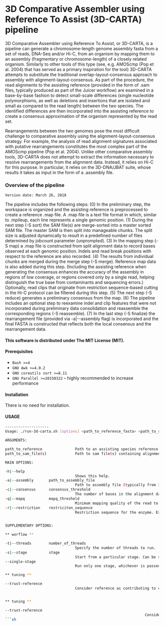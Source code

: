 # 3D Comparative Assembler using Reference To Assist (3D-CARTA) pipeline

3D Comparative Assembler using Reference To Assist, or 3D-CARTA, is a pipeline can generate a chromosome-length genome assembly fasta from a set of reads, DNA-Seq and/or Hi-C, from an organism by mapping them to an assembly (fragmentary or chromosome-length) of a closely related organism. Similarly to other tools of this type (see, e.g. AMOScmp (Pop et al. 2004) that has served as a primary inspiration for the tool) 3D-CARTA attempts to substitute the traditional overlap-layout-consensus approach to assembly with alignment-layout-consensus. As part of the procedure, the read alignments to the assisting reference (provided in the form of .sam files, typically produced as part of the Juicer workflow) are examined in a base-by-base fashion to detect small-scale differences (single nucleotide polymorphisms, as well as deletions and insertions that are isolated and small as compared to the read length) between the two species. The identified differences are then incorporated into the assisting reference to create a consensus approximation of the organism represented by the read set.

Rearrangements between the two genomes pose the most difficult challenge to comparative assembly using the alignment-layout-consensus strategy. For example, the analysis of read alignment signatures associated with putative rearrangements constitutes the most complex part of the AMOScmp pipeline (Pop et al. 2004). Unlike other comparative assembly tools, 3D-CARTA does not attempt to extract the information necessary to resolve rearrangements from the alignment data. Instead, it relies on Hi-C for this purpose. In particular, it relies on the 3D-DNA/JBAT suite, whose results it takes as input in the form of a .assembly file.

### Overview of the pipeline

`Version date: March 26, 2018`

The pipeline includes the following steps:
	(0) In the preliminary step, the workspace is organized and the assisting reference is preprocessed to create a reference .map file. A .map file is a text file format in which, similar to .mpileup, each line represents a single genomic position.
	(1) During the next step (-S sort) the SAM file(s) are merge-sorted into a master sorted SAM file. The master SAM is then split into manageable chunks. The split size is adjusted dynamically to result in a predefined number of files determined by jobcount parameter (unprompted).
	(3) In the mapping step (-S map) a .map file is constructed from split alignment data to record bases observed at each genomic position. Indels and read break positions with respect to the reference are also recorded.
	(4) The results from individual chunks are merged during the merge step (-S merge). Reference map data is also added during this step. (Including the assisting reference when generating the consensus enhances the accuracy of the assembly in regions of low coverage, or regions covered only by a single read, helping distinguish the true base from contaminants and sequencing errors.) Optionally, read clips that originate from restriction sequence-based cutting in the Hi-C protocol can be filtered during this step.
	(5) The next step (-S reduce) generates a preliminary consensus from the map.
	(6) The pipeline includes an optional step to reexamine indel and clip features that were not incorporated during preliminary data consolidation and reassemble the corresponding regions (-S reassemble).
	(7) In the last step (-S finalize) the rearrangement file (provided via -a|--assembly flag) is incorporated and the final FASTA is constructed that reflects both the local consensus and the rearrangement data.

#### This software is distributed under The MIT License (MIT).

#### Prerequisites
- `Bash >=4`
- `GNU Awk >=4.0.2`
- `GNU coreutils sort >=8.11`
- `GNU Parallel >=20150322` – highly recommended to increase performance

#### Installation
There is no need for installation.

#### USAGE
```sh
--------------------
Usage: ./run-3d-carta.sh [options] <path_to_reference_fasta> <path_to_sam_file(s)>

ARGUMENTS:

path_to_reference				Path to an assisting species reference fasta.
path_to_sam_file(s)        		Path to sam file(s) containing alignments of data generated using a targe species sample to an assisting species reference.

MAIN OPTIONS:

-h|--help                      	
								Shows this help.
-a|--assembly		path_to_assembly_file	
								Path to assembly file (typically from 3D-DNA and JBAT), describing a set of large-scale assembly actions (cut, anchor, order and orient) that are required to create a genome for species of interest from the assisting reference.
-c|--consensus		consensus_threshold 
								The number of bases in the alignment data accepted to call a basepair in the final sequence, i.e. how many times the base needs to be seen across the read set (and reference if c>1) to constitute a valid call. Default: 1.
-q|--mapq			mapq_threshold  
								Minimum mapping quality of the read to be considered in the recontruction process. Default: 0.
-r|--restriction	restriciton_sequence
								Restriction sequence for the enzyme. Expected if using Hi-C read alignments as input. Default: GATC.
								

SUPPLEMENTARY OPTIONS:

** worflow **

-t|--threads		number_of_threads
								Specify the number of threads to run.
-s|--stage			stage
								Start from a particular stage. Can be sort, map, merge, reduce, reassemble and finalize.
--single-stage
								Run only one stage, whichever is passed on with -s|--stage (if -s|--stage is not triggered only preliminary stage is run).

** tuning **

--trust-reference				
								Consider reference as contributing to consensus [applicable only for c>1, if c=1 trust_reference is ignored].


** tuning **

--trust-reference                               
                                                                Consider reference as contributing to consensus [applicable only for c>1, if c=1 trust_reference is ignored].
```sh
